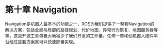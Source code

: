 # 第十章 Navigation

Navigation是机器人最基本的功能之一，ROS为我们提供了一整套Navigation的解决方案，包括全局与局部的路径规划、代价地图、异常行为恢复、地图服务器等等，这些开源工具包极大地减少了我们开发的工作量，任何一套移动机器人硬件平台经过这套方案就可以快速部署实现。